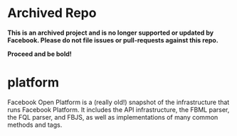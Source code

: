 Archived Repo
=============
**This is an archived project and is no longer supported or updated by Facebook. Please do not file issues or pull-requests against this repo.**

**Proceed and be bold!**


platform
========

Facebook Open Platform is a (really old!) snapshot of the infrastructure that runs Facebook Platform. It includes the API infrastructure, the FBML parser, the FQL parser, and FBJS, as well as implementations of many common methods and tags.
